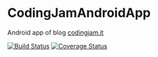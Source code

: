 # CodingJamAndroidApp
Android app of blog [codingjam.it](http://codingjam.it)

[![Build Status](https://travis-ci.org/commit-non-javisti/CoseNonJavisteAndroidApp.svg?branch=master)](https://travis-ci.org/commit-non-javisti/CoseNonJavisteAndroidApp)
[![Coverage Status](https://coveralls.io/repos/commit-non-javisti/CoseNonJavisteAndroidApp/badge.svg?branch=master)](https://coveralls.io/r/commit-non-javisti/CoseNonJavisteAndroidApp?branch=master)
